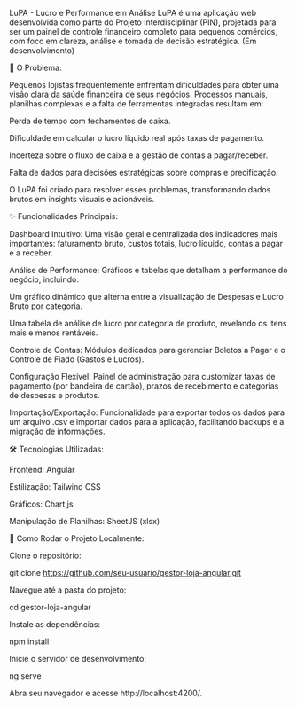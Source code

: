 LuPA - Lucro e Performance em Análise
LuPA é uma aplicação web desenvolvida como parte do Projeto Interdisciplinar (PIN), projetada para ser um painel de controle financeiro completo para pequenos comércios, com foco em clareza, análise e tomada de decisão estratégica. (Em desenvolvimento)

🎯 O Problema:

Pequenos lojistas frequentemente enfrentam dificuldades para obter uma visão clara da saúde financeira de seus negócios. Processos manuais, planilhas complexas e a falta de ferramentas integradas resultam em:

Perda de tempo com fechamentos de caixa.

Dificuldade em calcular o lucro líquido real após taxas de pagamento.

Incerteza sobre o fluxo de caixa e a gestão de contas a pagar/receber.

Falta de dados para decisões estratégicas sobre compras e precificação.

O LuPA foi criado para resolver esses problemas, transformando dados brutos em insights visuais e acionáveis.

✨ Funcionalidades Principais:

Dashboard Intuitivo: Uma visão geral e centralizada dos indicadores mais importantes: faturamento bruto, custos totais, lucro líquido, contas a pagar e a receber.

Análise de Performance: Gráficos e tabelas que detalham a performance do negócio, incluindo:

Um gráfico dinâmico que alterna entre a visualização de Despesas e Lucro Bruto por categoria.

Uma tabela de análise de lucro por categoria de produto, revelando os itens mais e menos rentáveis.

Controle de Contas: Módulos dedicados para gerenciar Boletos a Pagar e o Controle de Fiado (Gastos e Lucros).

Configuração Flexível: Painel de administração para customizar taxas de pagamento (por bandeira de cartão), prazos de recebimento e categorias de despesas e produtos.

Importação/Exportação: Funcionalidade para exportar todos os dados para um arquivo .csv e importar dados para a aplicação, facilitando backups e a migração de informações.


🛠️ Tecnologias Utilizadas:

Frontend: Angular

Estilização: Tailwind CSS

Gráficos: Chart.js

Manipulação de Planilhas: SheetJS (xlsx)

🚀 Como Rodar o Projeto Localmente:

Clone o repositório:

git clone https://github.com/seu-usuario/gestor-loja-angular.git

Navegue até a pasta do projeto:

cd gestor-loja-angular

Instale as dependências:

npm install

Inicie o servidor de desenvolvimento:

ng serve

Abra seu navegador e acesse http://localhost:4200/.

